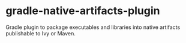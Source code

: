 gradle-native-artifacts-plugin
==============================

Gradle plugin to package executables and libraries into native artifacts publishable to Ivy or Maven.

